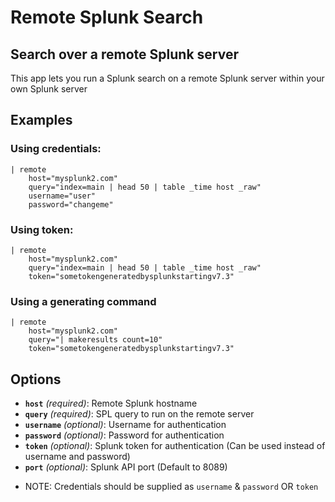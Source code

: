 # Remote Splunk Search
## Search over a remote Splunk server
This app lets you run a Splunk search on a remote Splunk server within your own Splunk server

## Examples

### Using credentials:
```
| remote 
    host="mysplunk2.com" 
    query="index=main | head 50 | table _time host _raw" 
    username="user" 
    password="changeme"
```

### Using token:
```
| remote 
    host="mysplunk2.com" 
    query="index=main | head 50 | table _time host _raw" 
    token="sometokengeneratedbysplunkstartingv7.3"
```

### Using a generating command
```
| remote 
    host="mysplunk2.com" 
    query="| makeresults count=10" 
    token="sometokengeneratedbysplunkstartingv7.3"
```

## Options
- <b>`host`</b> <i>(required)</i>: Remote Splunk hostname
- <b>`query`</b> <i>(required)</i>: SPL query to run on the remote server
- <b>`username`</b> <i>(optional)</i>: Username for authentication
- <b>`password`</b> <i>(optional)</i>: Password for authentication
- <b>`token`</b> <i>(optional)</i>: Splunk token for authentication (Can be used instead of username and password)
- <b>`port`</b> <i>(optional)</i>: Splunk API port (Default to 8089)

* NOTE: Credentials should be supplied as `username` & `password` OR `token`